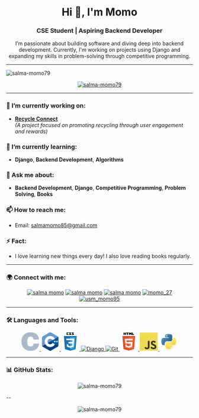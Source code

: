 <h1 align="center">Hi 👋, I'm Momo</h1>
<h3 align="center">CSE Student | Aspiring Backend Developer</h3>

<p align="center">
  I’m passionate about building software and diving deep into backend development. Currently, I'm working on projects using Django and expanding my skills in problem-solving through competitive programming.
</p>

---

<p align="left"> 
  <img src="https://komarev.com/ghpvc/?username=salma-momo79&label=Profile%20views&color=0e75b6&style=flat" alt="salma-momo79" />
</p>

<p align="center">
  <a href="https://github.com/ryo-ma/github-profile-trophy">
    <img src="https://github-profile-trophy.vercel.app/?username=salma-momo79" alt="salma-momo79" />
  </a>
</p>

---

### 🔭 I’m currently working on:
- [**Recycle Connect**](https://github.com/salma-momo79/Integrate-project)  
  *(A project focused on promoting recycling through user engagement and rewards)*

### 🌱 I’m currently learning:
- **Django**, **Backend Development**, **Algorithms**

### 💬 Ask me about:
- **Backend Development**, **Django**, **Competitive Programming**, **Problem Solving**, **Books**

### 📫 How to reach me:
- Email: [salmamomo85@gmail.com](mailto:salmamomo85@gmail.com)

### ⚡ Fact:
- I love learning new things every day! I also love reading books regularly.

---

### 🌍 **Connect with me:**
<p align="center">
  <a href="https://linkedin.com/in/salma-momo" target="blank"><img src="https://raw.githubusercontent.com/rahuldkjain/github-profile-readme-generator/master/src/images/icons/Social/linked-in-alt.svg" alt="salma momo" height="30" width="40" /></a>
  <a href="https://fb.com/salma-momo" target="blank"><img src="https://raw.githubusercontent.com/rahuldkjain/github-profile-readme-generator/master/src/images/icons/Social/facebook.svg" alt="salma momo" height="30" width="40" /></a>
  <a href="https://instagram.com/salma-momo" target="blank"><img src="https://raw.githubusercontent.com/rahuldkjain/github-profile-readme-generator/master/src/images/icons/Social/instagram.svg" alt="salma momo" height="30" width="40" /></a>
  <a href="https://www.codechef.com/users/momo_27" target="blank"><img src="https://cdn.jsdelivr.net/npm/simple-icons@3.1.0/icons/codechef.svg" alt="momo_27" height="30" width="40" /></a>
  <a href="https://codeforces.com/profile/usm_momo95" target="blank"><img src="https://raw.githubusercontent.com/rahuldkjain/github-profile-readme-generator/master/src/images/icons/Social/codeforces.svg" alt="usm_momo95" height="30" width="40" /></a>
</p>

---

### 🛠️ **Languages and Tools:**
<p align="center">
  <a href="https://www.cprogramming.com/" target="_blank"> 
    <img src="https://raw.githubusercontent.com/devicons/devicon/master/icons/c/c-original.svg" alt="C" width="50" height="50"/> 
  </a>
  <a href="https://www.w3schools.com/cpp/" target="_blank"> 
    <img src="https://raw.githubusercontent.com/devicons/devicon/master/icons/cplusplus/cplusplus-original.svg" alt="C++" width="50" height="50"/> 
  </a>
  <a href="https://www.w3schools.com/css/" target="_blank"> 
    <img src="https://raw.githubusercontent.com/devicons/devicon/master/icons/css3/css3-original-wordmark.svg" alt="CSS3" width="50" height="50"/> 
  </a>
  <a href="https://www.djangoproject.com/" target="_blank"> 
    <img src="https://cdn.worldvectorlogo.com/logos/django.svg" alt="Django" width="50" height="50"/> 
  </a>
  <a href="https://git-scm.com/" target="_blank"> 
    <img src="https://www.vectorlogo.zone/logos/git-scm/git-scm-icon.svg" alt="Git" width="50" height="50"/> 
  </a>
  <a href="https://www.w3.org/html/" target="_blank"> 
    <img src="https://raw.githubusercontent.com/devicons/devicon/master/icons/html5/html5-original-wordmark.svg" alt="HTML5" width="50" height="50"/> 
  </a>
  <a href="https://developer.mozilla.org/en-US/docs/Web/JavaScript" target="_blank"> 
    <img src="https://raw.githubusercontent.com/devicons/devicon/master/icons/javascript/javascript-original.svg" alt="JavaScript" width="50" height="50"/> 
  </a>

  <a href="https://www.python.org" target="_blank"> 
    <img src="https://raw.githubusercontent.com/devicons/devicon/master/icons/python/python-original.svg" alt="Python" width="50" height="50"/> 
  </a>
</p>

---

### 📊 **GitHub Stats:**

<p align="center">
  <img align="center" src="https://github-readme-stats.vercel.app/api/top-langs?username=salma-momo79&show_icons=true&locale=en&layout=compact" alt="salma-momo79" />
</p>
--
<p align="center">
  <img align="center" src="https://github-readme-stats.vercel.app/api?username=salma-momo79&show_icons=true&locale=en" alt="salma-momo79" />
</p>
